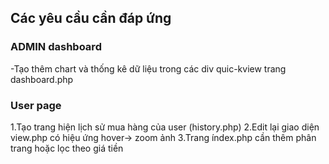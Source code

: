 ## Các yêu cầu cần đáp ứng
### ADMIN dashboard
-Tạo thêm chart và thống kê dữ liệu trong các div quic-kview trang dashboard.php
### User page
1.Tạo trang hiện lịch sử mua hàng của user (history.php)
2.Edit lại giao diện view.php có hiệu ứng hover-> zoom ảnh
3.Trang índex.php cần thêm phân trang hoặc lọc theo giá tiền
